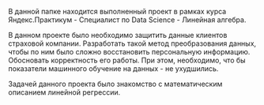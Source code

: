 В данной папке находится выполненный проект в рамках курса Яндекс.Практикум - Специалист по Data Science - Линейная алгебра.

В данном проекте было необходимо защитить данные клиентов страховой компании. Разработать такой метод преобразования данных, чтобы по ним было сложно восстановить персональную информацию. Обосновать корректность его работы.
При этом, необходимо, что бы показатели машинного обучение на данных - не ухудшились.

Задачей данного проекта было знакомство с математическим описанием линейной регрессии.
